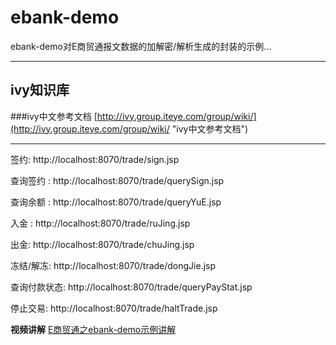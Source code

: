 ebank-demo
==========

ebank-demo对E商贸通报文数据的加解密/解析生成的封装的示例...


-----------

## ivy知识库

###ivy中文参考文档
[http://ivy.group.iteye.com/group/wiki/](http://ivy.group.iteye.com/group/wiki/ "ivy中文参考文档")

-----------

签约:  http://localhost:8070/trade/sign.jsp

查询签约 : http://localhost:8070/trade/querySign.jsp

查询余额  :  http://localhost:8070/trade/queryYuE.jsp

入金 : http://localhost:8070/trade/ruJing.jsp

出金: http://localhost:8070/trade/chuJing.jsp

冻结/解冻: http://localhost:8070/trade/dongJie.jsp

查询付款状态: http://localhost:8070/trade/queryPayStat.jsp

停止交易: http://localhost:8070/trade/haltTrade.jsp 




**视频讲解**
[E商贸通之ebank-demo示例讲解](http://www.tudou.com/programs/view/88-4qPQFazQ/)
